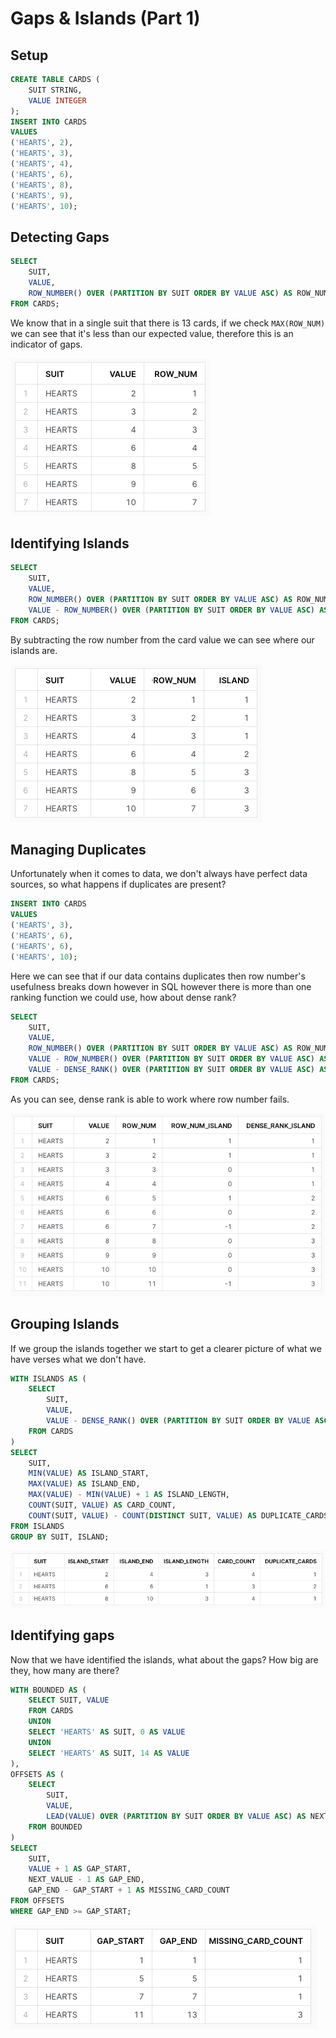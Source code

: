# **Gaps & Islands (Part 1)**

## Setup
~~~ sql
CREATE TABLE CARDS (
    SUIT STRING,
    VALUE INTEGER
);
INSERT INTO CARDS
VALUES
('HEARTS', 2),
('HEARTS', 3),
('HEARTS', 4),
('HEARTS', 6),
('HEARTS', 8),
('HEARTS', 9),
('HEARTS', 10);
~~~

## Detecting Gaps
~~~ sql
SELECT
    SUIT,
    VALUE,
    ROW_NUMBER() OVER (PARTITION BY SUIT ORDER BY VALUE ASC) AS ROW_NUM
FROM CARDS;
~~~

We know that in a single suit that there is 13 cards, if we check `MAX(ROW_NUM)` 
we can see that it's less than our expected value, therefore this is an indicator of gaps.

![detecting_gaps.png](detecting_gaps.png)

## Identifying Islands
~~~ sql
SELECT
    SUIT,
    VALUE,
    ROW_NUMBER() OVER (PARTITION BY SUIT ORDER BY VALUE ASC) AS ROW_NUM,
    VALUE - ROW_NUMBER() OVER (PARTITION BY SUIT ORDER BY VALUE ASC) AS ISLAND
FROM CARDS;
~~~

By subtracting the row number from the card value we can see where our islands are.

![identifying_islands.png](identifying_islands.png)

## Managing Duplicates
Unfortunately when it comes to data, we don't always have perfect data sources, 
so what happens if duplicates are present?
~~~ sql
INSERT INTO CARDS
VALUES
('HEARTS', 3),
('HEARTS', 6),
('HEARTS', 6),
('HEARTS', 10);
~~~

Here we can see that if our data contains duplicates then row number's usefulness breaks down however in SQL
however there is more than one ranking function we could use, how about dense rank?
~~~ sql
SELECT
    SUIT,
    VALUE,
    ROW_NUMBER() OVER (PARTITION BY SUIT ORDER BY VALUE ASC) AS ROW_NUM,
    VALUE - ROW_NUMBER() OVER (PARTITION BY SUIT ORDER BY VALUE ASC) AS ROW_NUM_ISLAND,
    VALUE - DENSE_RANK() OVER (PARTITION BY SUIT ORDER BY VALUE ASC) AS DENSE_RANK_ISLAND
FROM CARDS;
~~~
As you can see, dense rank is able to work where row number fails.

![managing_duplicates.png](managing_duplicates.png)

## Grouping Islands
If we group the islands together we start to get a clearer picture of what we have verses what we don't have.
~~~ sql
WITH ISLANDS AS (
    SELECT
        SUIT,
        VALUE,
        VALUE - DENSE_RANK() OVER (PARTITION BY SUIT ORDER BY VALUE ASC) AS ISLAND
    FROM CARDS
)
SELECT
    SUIT,
    MIN(VALUE) AS ISLAND_START,
    MAX(VALUE) AS ISLAND_END,
    MAX(VALUE) - MIN(VALUE) + 1 AS ISLAND_LENGTH,
    COUNT(SUIT, VALUE) AS CARD_COUNT,
    COUNT(SUIT, VALUE) - COUNT(DISTINCT SUIT, VALUE) AS DUPLICATE_CARDS
FROM ISLANDS
GROUP BY SUIT, ISLAND;
~~~

![grouping_islands.png](grouping_islands.png)

## Identifying gaps
Now that we have identified the islands, what about the gaps? How big are they, how many are there?
~~~ sql
WITH BOUNDED AS (
    SELECT SUIT, VALUE
    FROM CARDS
    UNION
    SELECT 'HEARTS' AS SUIT, 0 AS VALUE
    UNION
    SELECT 'HEARTS' AS SUIT, 14 AS VALUE
),
OFFSETS AS (
    SELECT
        SUIT,
        VALUE,
        LEAD(VALUE) OVER (PARTITION BY SUIT ORDER BY VALUE ASC) AS NEXT_VALUE
    FROM BOUNDED
)
SELECT
    SUIT,
    VALUE + 1 AS GAP_START,
    NEXT_VALUE - 1 AS GAP_END,
    GAP_END - GAP_START + 1 AS MISSING_CARD_COUNT
FROM OFFSETS
WHERE GAP_END >= GAP_START;
~~~

![identifying_gaps.png](identifying_gaps.png)

